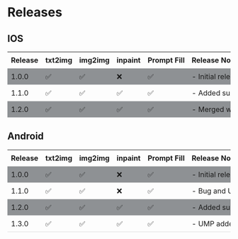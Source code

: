 # Releases

<style>
   table tbody tr:nth-child(2n+1) {
      background-color: rgba(42, 47, 53, 0.52);
   }
   
   table {
      width: 100%;
      border-collapse: collapse;
   }

   th, td {
      padding: 8px;
      text-align: left;
      white-space: nowrap;
      border-bottom: 1px solid #ddd;
   }

   th {
      white-space: nowrap;
   }
</style>

## IOS

<table>
   <thead>
      <tr>
         <th>Release</th>
         <th>txt2img</th>
         <th>img2img</th>
         <th>inpaint</th>
         <th>Prompt Fill</th>
         <th>Release Notes</th>
      </tr>
   </thead>
   <tbody>
      <tr>
         <td>1.0.0</td>
         <td>✅</td>
         <td>✅</td>
         <td>❌</td>
         <td>✅</td>
         <td>- Initial release.</td>
      </tr>
      <tr>
         <td>1.1.0</td>
         <td>✅</td>
         <td>✅</td>
         <td>✅</td>
         <td>✅</td>
         <td>- Added support for inpaint feature. Bug and UI fixes.</td>
      </tr>
      <tr>
         <td>1.2.0</td>
         <td>✅</td>
         <td>✅</td>
         <td>✅</td>
         <td>✅</td>
         <td>- Merged with Andriod release 1.3.0.</td>
      </tr>
   </tbody>
</table>

## Android

<table>
   <thead>
      <tr>
         <th>Release</th>
         <th>txt2img</th>
         <th>img2img</th>
         <th>inpaint</th>
         <th>Prompt Fill</th>
         <th>Release Notes</th>
      </tr>
   </thead>
   <tbody>
      <tr>
         <td>1.0.0</td>
         <td>✅</td>
         <td>✅</td>
         <td>❌</td>
         <td>✅</td>
         <td>- Initial release.</td>
      </tr>
      <tr>
         <td>1.1.0</td>
         <td>✅</td>
         <td>✅</td>
         <td>❌</td>
         <td>✅</td>
         <td>- Bug and UI fixes.</td>
      </tr>
      <tr>
         <td>1.2.0</td>
         <td>✅</td>
         <td>✅</td>
         <td>✅</td>
         <td>✅</td>
         <td>- Added support for inpaint feature. Bug and UI fixes.</td>
      </tr>
      <tr>
         <td>1.3.0</td>
         <td>✅</td>
         <td>✅</td>
         <td>✅</td>
         <td>✅</td>
         <td>- UMP added, ad state fixes, and paint canvas fixes.</td>
      </tr>
   </tbody>
</table>
